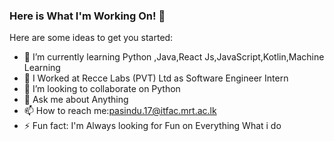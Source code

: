 ### Here is What I'm Working On! 👋



Here are some ideas to get you started:
- 🌱 I’m currently learning Python ,Java,React Js,JavaScript,Kotlin,Machine Learning
- 🔭 I Worked at Recce Labs (PVT) Ltd as Software Engineer Intern 
- 👯 I’m looking to collaborate on Python
- 💬 Ask me about Anything
- 📫 How to reach me:pasindu.17@itfac.mrt.ac.lk
- ⚡ Fun fact: I'm Always looking for Fun on Everything What i do 

